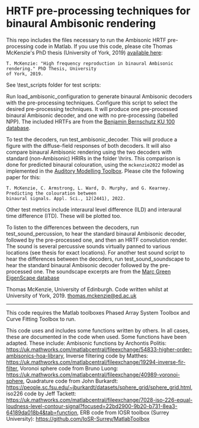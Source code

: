 # HRTF pre-processing techniques for binaural Ambisonic rendering

This repo includes the files necessary to run the Ambisonic HRTF pre-processing code in Matlab. 
If you use this code, please cite Thomas McKenzie's PhD thesis (University of York, 2019) [available here](https://etheses.whiterose.ac.uk/26445/):

   ```
T. McKenzie: "High frequency reproduction in binaural Ambisonic rendering." PhD Thesis, University 
of York, 2019.
   ```

See \test_scripts folder for test scripts:

Run load_ambisonic_configuration to generate binaural Ambisonic decoders with the pre-processing techniques. Configure this script to select the desired pre-processing techniques. It will produce one pre-processed binaural Ambisonic decoder, and one with no pre-processing (labelled NPP). The included HRTFs are from the [Benjamin Bernschutz KU 100 database](http://audiogroup.web.th-koeln.de/ku100hrir.html).

To test the decoders, run test_ambisonic_decoder. This will produce a figure with the diffuse-field responses of both decoders. It will also compare binaural Ambisonic rendering using the two decoders with standard (non-Ambisonic) HRIRs in the folder \hrirs. This comparison is done for predicted binaural colouration, using the `mckenzie2022` model as implemented in the [Auditory Modelling Toolbox](https://www.amtoolbox.org/models.php). Please cite the following paper for this: 

   ```
T. McKenzie, C. Armstrong, L. Ward, D. Murphy, and G. Kearney. Predicting the colouration between 
binaural signals. Appl. Sci., 12(2441), 2022. 
   ```

Other test metrics include interaural level difference (ILD) and interaural time difference (ITD). These will be plotted too. 

To listen to the differences between the decoders, run test_sound_percussion, to hear the standard binaural Ambisonic decoder, followed by the pre-processed one, and then an HRTF convolution render. The sound is several percussive sounds virtually panned to various locations (see thesis for exact locations). 
For another test sound script to hear the differences between the decoders, run test_sound_soundscape to hear the standard binaural Ambisonic decoder followed by the pre-processed one. The soundscape excerpts are from the [Marc Green EigenScape database](https://zenodo.org/record/1012809)

Thomas McKenzie, University of Edinburgh. Code written whilst at University of York, 2019.
thomas.mckenzie@ed.ac.uk

----------
This code requires the Matlab toolboxes Phased Array System Toolbox and Curve Fitting Toolbox to run. 

This code uses and includes some functions written by others. In all cases, these are documented in the code when used. Some functions have been adapted.
These include:
Ambisonic functions by Archontis Politis: https://uk.mathworks.com/matlabcentral/fileexchange/54833-higher-order-ambisonics-hoa-library,
Inverse filtering code by Matthes: https://uk.mathworks.com/matlabcentral/fileexchange/19294-inverse-fir-filter,
Voronoi sphere code from Bruno Luong: https://uk.mathworks.com/matlabcentral/fileexchange/40989-voronoi-sphere,
Quadrature code from John Burkardt: https://people.sc.fsu.edu/~jburkardt/datasets/sphere_grid/sphere_grid.html,
iso226 code by Jeff Tackett: https://uk.mathworks.com/matlabcentral/fileexchange/7028-iso-226-equal-loudness-level-contour-signal?focused=22bd2900-9b20-b731-8ea3-64189da018b4&tab=function,
ERB code from IOSR toolbox (Surrey University): https://github.com/IoSR-Surrey/MatlabToolbox

